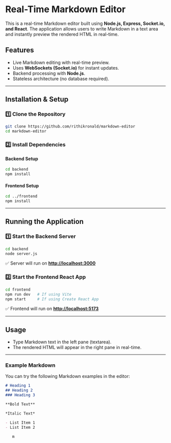 # Real-Time Markdown Editor

This is a real-time Markdown editor built using **Node.js, Express, Socket.io, and React**. The application allows users to write Markdown in a text area and instantly preview the rendered HTML in real-time.

## Features

- Live Markdown editing with real-time preview.
- Uses **WebSockets (Socket.io)** for instant updates.
- Backend processing with **Node.js**.
- Stateless architecture (no database required).

---

## Installation & Setup

### 1️⃣ Clone the Repository

```sh
git clone https://github.com/rithikronald/markdown-editor
cd markdown-editor
```

### 2️⃣ Install Dependencies

#### Backend Setup

```sh
cd backend
npm install
```

#### Frontend Setup

```sh
cd ../frontend
npm install
```

---

## Running the Application

### 1️⃣ Start the Backend Server

```sh
cd backend
node server.js
```

✅ Server will run on [**http://localhost:3000**](http://localhost:5000)

### 2️⃣ Start the Frontend React App

```sh
cd frontend
npm run dev   # If using Vite
npm start     # If using Create React App
```

✅ Frontend will run on [**http://localhost:5173**](http://localhost:5173)

---

## Usage

- Type Markdown text in the left pane (textarea).
- The rendered HTML will appear in the right pane in real-time.

---

### Example Markdown

You can try the following Markdown examples in the editor:

```markdown
# Heading 1
## Heading 2
### Heading 3

**Bold Text**

*Italic Text*

- List Item 1
- List Item 2

   m